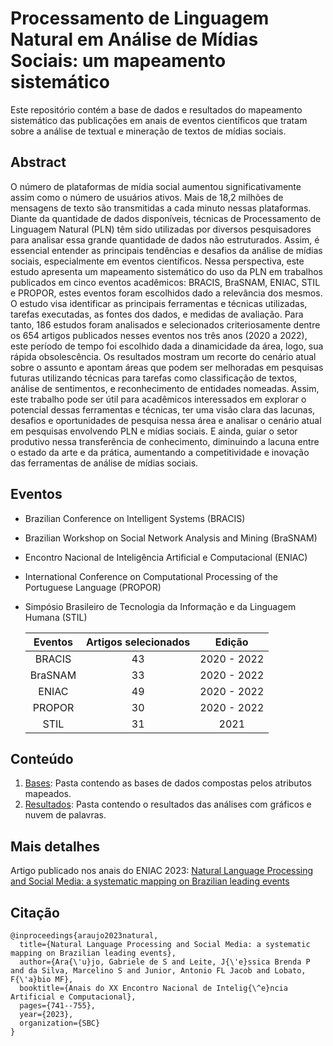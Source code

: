 
# Processamento de Linguagem Natural em Análise de Mídias Sociais: um mapeamento sistemático
<!-- ## Natural Language Processing and Social Media: a systematic mapping on brazilian leading events -->
Este repositório contém a base de dados e resultados do mapeamento sistemático das publicações em anais de eventos científicos que tratam sobre a análise de textual e mineração de textos de mídias sociais.

## Abstract
O número de plataformas de mídia social aumentou significativamente assim como o número de usuários ativos. Mais de 18,2 milhões de mensagens de texto são transmitidas a cada minuto nessas plataformas. Diante da quantidade de dados disponíveis, técnicas de Processamento de Linguagem Natural (PLN) têm sido utilizadas por diversos pesquisadores para analisar essa grande quantidade de dados não estruturados. Assim, é essencial entender as principais tendências e desafios da análise de mídias sociais, especialmente em eventos científicos. Nessa perspectiva, este estudo apresenta um mapeamento sistemático do uso da PLN em trabalhos publicados em cinco eventos acadêmicos: BRACIS, BraSNAM, ENIAC, STIL e PROPOR, estes eventos foram escolhidos dado a relevância dos mesmos. O estudo visa identificar as principais ferramentas e técnicas utilizadas, tarefas executadas, as fontes dos dados, e medidas de avaliação. Para tanto, 186 estudos foram analisados e selecionados criteriosamente dentre os 654 artigos publicados nesses eventos nos três anos (2020 a 2022), este período de tempo foi escolhido dada a dinamicidade da área, logo, sua rápida obsolescência. Os resultados mostram um recorte do cenário atual sobre o assunto e apontam áreas que podem ser melhoradas em pesquisas futuras utilizando técnicas para tarefas como classificação de textos, análise de sentimentos, e reconhecimento de entidades nomeadas. Assim, este trabalho pode ser útil para acadêmicos interessados em explorar o potencial dessas ferramentas e técnicas, ter uma visão clara das lacunas, desafios e oportunidades de pesquisa nessa área e analisar o cenário atual em pesquisas envolvendo PLN e mídias sociais. E ainda, guiar o setor produtivo nessa transferência de conhecimento, diminuindo a lacuna entre o estado da arte e da prática, aumentando a competitividade e inovação das ferramentas de análise de mídias sociais.

## Eventos
- Brazilian Conference on Intelligent Systems (BRACIS)
- Brazilian Workshop on Social Network Analysis and Mining (BraSNAM)
- Encontro Nacional de Inteligência Artificial e Computacional (ENIAC)
- International Conference on Computational Processing of the Portuguese Language (PROPOR)
- Simpósio Brasileiro de Tecnologia da Informação e da Linguagem Humana (STIL)

  | Eventos | Artigos selecionados | Edição |
  | :-----: | :------------------: | :----: |
  | BRACIS  | 43 | 2020 - 2022 |
  | BraSNAM  | 33 | 2020 - 2022 |
  | ENIAC  | 49 | 2020 - 2022 |
  | PROPOR  | 30 | 2020 - 2022 |
  | STIL  | 31 | 2021 |

## Conteúdo
1. [Bases](https://github.com/GabrieleAraujo/mapeamento_sistematico_PLN/tree/main/Bases): Pasta contendo as bases de dados compostas pelos atributos mapeados.
2. [Resultados](https://github.com/GabrieleAraujo/mapeamento_sistematico_PLN/tree/main/Resultados): Pasta contendo o resultados das análises com gráficos e nuvem de palavras.

## Mais detalhes

Artigo publicado nos anais do ENIAC 2023: [Natural Language Processing and Social Media: a systematic mapping on Brazilian leading events](https://sol.sbc.org.br/index.php/eniac/article/view/25741)


## Citação 
```
@inproceedings{araujo2023natural,
  title={Natural Language Processing and Social Media: a systematic mapping on Brazilian leading events},
  author={Ara{\'u}jo, Gabriele de S and Leite, J{\'e}ssica Brenda P and da Silva, Marcelino S and Junior, Antonio FL Jacob and Lobato, F{\'a}bio MF},
  booktitle={Anais do XX Encontro Nacional de Intelig{\^e}ncia Artificial e Computacional},
  pages={741--755},
  year={2023},
  organization={SBC}
}
```
